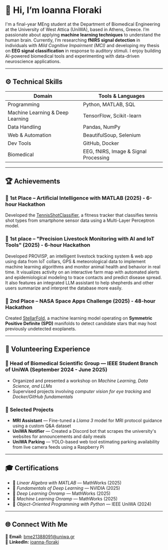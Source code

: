 # 👋 Hi, I’m Ioanna Floraki  

I'm a final-year MEng student at the Department of Biomedical Engineering at the University of West Attica (UniWA), based in Athens, Greece. I’m passionate about applying **machine learning techniques** to understand the human brain. Currently, I’m researching **fNIRS signal detection** in individuals with *Mild Cognitive Impairment (MCI)* and developing my thesis on **EEG signal classification** in response to auditory stimuli. I enjoy building AI-powered biomedical tools and experimenting with data-driven neuroscience applications.

---

## ⚙️ Technical Skills  

| Domain | Tools & Languages |
|--------|-------------------|
| Programming | Python, MATLAB, SQL |
| Machine Learning & Deep Learning | TensorFlow, Scikit-learn |
| Data Handling | Pandas, NumPy |
| Web & Automation | BeautifulSoup, Selenium |
| Dev Tools | GitHub, Docker |
| Biomedical | EEG, fNIRS, Image & Signal Processing |

---

## 🏆 Achievements  

### 🥇 **1st Place – Artificial Intelligence with MATLAB (2025) - 6-hour Hackathon**  
Developed the [TennisShotClassifier](https://devpost.com/software/tennisshortclassifier), a fitness tracker that classifies tennis shot types from smartphone sensor data using a Multi-Layer Perceptron model.  

### 🥇 **1st place – "Precision Livestock Monitoring with AI and IoT Tools" (2025) - 6-hour Hackathon**
Developed PROVISP, an intelligent livestock tracking system & web app using data from IoT collars, GPS & meteorological data to implement machine learning algorithms and monitor animal health and behavior in real time. It visualizes activity on an interactive farm map with automated alerts and epidemiological modeling to trace contacts and predict disease spread. It also features an integrated LLM assistant to help shepherds and other users summarize and interpret the database more easily.

### 🥈 **2nd Place – NASA Space Apps Challenge (2025) - 48-hour Hackathon**
Created [StellarFold](https://www.spaceappschallenge.org/2025/find-a-team/loonatics/?tab=project), a machine learning model operating on **Symmetric Positive Definite (SPD)** manifolds to detect candidate stars that may host previously undetected exoplanets.  

---

## 💼 Volunteering Experience  

### 🧩 **Head of Biomedical Scientific Group — IEEE Student Branch of UniWA (September 2024 - June 2025)**  
- Organized and presented a workshop on *Machine Learning, Data Science, and LLMs*  
- Supervised projects involving *computer vision for eye tracking* and *Docker/GitHub fundamentals*  

### 🧠 **Selected Projects**
- **MRI Assistant** — Fine-tuned a *Llama 3* model for MRI protocol guidance using a custom Q&A dataset  
- **UniWA Notifier** — Created a Discord bot that scrapes the university's websites for announcements and daily meals  
- **UniWA Parking** — YOLO-based web tool estimating parking availability from live camera feeds using a Raspberry Pi  

---

## 🎓 Certifications  
- 🧮 *Linear Algebra with MATLAB* — MathWorks (2025)  
- 🧠 *Fundamentals of Deep Learning* — NVIDIA (2025)  
- 🤖 *Deep Learning Onramp* — MathWorks (2025)
- 🤖 *Machine Learning Onramp* — MathWorks (2025)  
- 🐍 *Object-Oriented Programming with Python* — IEEE UniWA (2024)

---

## 🌐 Connect With Me  

📧 **Email:** [bme21388091@uniwa.gr](mailto:bme21388091@uniwa.gr)  
🔗 **LinkedIn:** [ioanna-floraki](https://www.linkedin.com/in/ioanna-floraki)  
